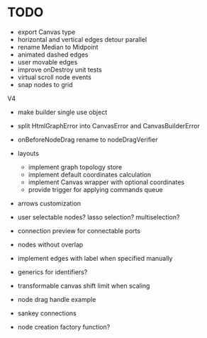 # TODO

- export Canvas type
- horizontal and vertical edges detour parallel
- rename Median to Midpoint
- animated dashed edges
- user movable edges
- improve onDestroy unit tests
- virtual scroll node events
- snap nodes to grid

V4

- make builder single use object
- split HtmlGraphError into CanvasError and CanvasBuilderError
- onBeforeNodeDrag rename to nodeDragVerifier

- layouts

  - implement graph topology store
  - implement default coordinates calculation
  - implement Canvas wrapper with optional coordinates
  - provide trigger for applying commands queue

- arrows customization
- user selectable nodes? lasso selection? multiselection?
- connection preview for connectable ports
- nodes without overlap

- implement edges with label when specified manually
- generics for identifiers?
- transformable canvas shift limit when scaling
- node drag handle example
- sankey connections
- node creation factory function?
